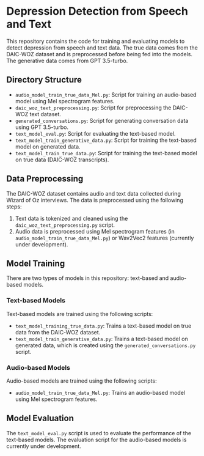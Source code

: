# Depression Detection from Speech and Text

This repository contains the code for training and evaluating models to detect depression from speech and text data. The true data comes from the DAIC-WOZ dataset and is preprocessed before being fed into the models. The generative data comes from GPT 3.5-turbo.

## Directory Structure

- `audio_model_train_true_data_Mel.py`: Script for training an audio-based model using Mel spectrogram features.
- `daic_woz_text_preprocessing.py`: Script for preprocessing the DAIC-WOZ text dataset.
- `generated_conversations.py`: Script for generating conversation data using GPT 3.5-turbo.
- `text_model_eval.py`: Script for evaluating the text-based model.
- `text_model_train_generative_data.py`: Script for training the text-based model on generated data.
- `text_model_train_true_data.py`: Script for training the text-based model on true data (DAIC-WOZ transcripts).

## Data Preprocessing

The DAIC-WOZ dataset contains audio and text data collected during Wizard of Oz interviews. The data is preprocessed using the following steps:

1. Text data is tokenized and cleaned using the `daic_woz_text_preprocessing.py` script.
2. Audio data is preprocessed using Mel spectrogram features (in `audio_model_train_true_data_Mel.py`) or Wav2Vec2 features (currently under development).

## Model Training

There are two types of models in this repository: text-based and audio-based models.

### Text-based Models

Text-based models are trained using the following scripts:

- `text_model_training_true_data.py`: Trains a text-based model on true data from the DAIC-WOZ dataset.
- `text_model_train_generative_data.py`: Trains a text-based model on generated data, which is created using the `generated_conversations.py` script.

### Audio-based Models

Audio-based models are trained using the following scripts:

- `audio_model_train_true_data_Mel.py`: Trains an audio-based model using Mel spectrogram features.

## Model Evaluation

The `text_model_eval.py` script is used to evaluate the performance of the text-based models. The evaluation script for the audio-based models is currently under development.
